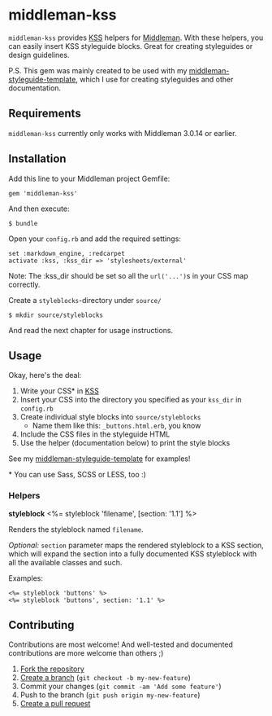 # middleman-kss

`middleman-kss` provides [KSS][kss] helpers for
[Middleman](http://middlemanapp.com/). With these helpers, you can easily
insert KSS styleguide blocks. Great for creating styleguides or design
guidelines.

P.S. This gem was mainly created to be used with my
[middleman-styleguide-template][template], which I use for creating styleguides
and other documentation.

## Requirements

`middleman-kss` currently only works with Middleman 3.0.14 or earlier.

## Installation

Add this line to your Middleman project Gemfile:

    gem 'middleman-kss'

And then execute:

    $ bundle

Open your `config.rb` and add the required settings:

    set :markdown_engine, :redcarpet
    activate :kss, :kss_dir => 'stylesheets/external'

Note: The :kss_dir should be set so all the `url('...')`s in your CSS map correctly.

Create a `styleblocks`-directory under `source/`

    $ mkdir source/styleblocks

And read the next chapter for usage instructions.

## Usage

Okay, here's the deal:

1. Write your CSS\* in [KSS][kss]
2. Insert your CSS into the directory you specified as your `kss_dir` in `config.rb`
3. Create individual style blocks into `source/styleblocks`
    - Name them like this: `_buttons.html.erb`, you know
4. Include the CSS files in the styleguide HTML
5. Use the helper (documentation below) to print the style blocks

See my [middleman-styleguide-template][template] for examples!

\* You can use Sass, SCSS or LESS, too :)

### Helpers

**styleblock** <%= styleblock 'filename', [section: '1.1'] %>

Renders the styleblock named `filename`.

*Optional:* `section` parameter maps the
rendered styleblock to a KSS section, which will expand the section into a fully
documented KSS styleblock with all the available classes and such.

Examples:

    <%= styleblock 'buttons' %>
    <%= styleblock 'buttons', section: '1.1' %>


## Contributing

Contributions are most welcome! And well-tested and documented contributions are
more welcome than others ;)

1. [Fork the repository][fork]
2. [Create a branch][branch] (`git checkout -b my-new-feature`)
3. Commit your changes (`git commit -am 'Add some feature'`)
4. Push to the branch (`git push origin my-new-feature`)
5. [Create a pull request][pr]

[kss]: https://github.com/kneath/kss
[template]: https://github.com/Darep/middleman-styleguide-template
[fork]: http://help.github.com/fork-a-repo/
[branch]: http://learn.github.com/p/branching.html
[pr]: http://help.github.com/send-pull-requests/
